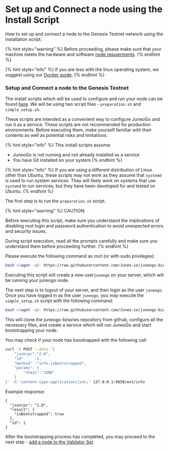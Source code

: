 # Set up and Connect a node using the Install Script

How to set up and connect a node to the Genesis Testnet network using the installation script.

{% hint style="warning" %}
Before proceeding, please make sure that your machine meets the hardware and software [node requierments](node-requirements.md).
{% endhint %}

{% hint style="info" %}
If you are less with the linux operating system, we suggest using our [Docker guide](set-up-and-connect-a-node-with-docker.md).
{% endhint %}

### Setup and Connect a node to the Genesis Testnet <a href="#run-an-avalanche-node" id="run-an-avalanche-node"></a>

The install scripts which will be used to configure and run your node can be found [here](https://github.com/Juneo-io/juneogo-binaries). We will be using two script files - `preparation.sh` and `simple_setup.sh`.

These scripts are intended as a convenient way to configure JuneoGo and run it as a service. These scripts are not recommended for production environments. Before executing them, make yourself familiar with their contents as well as potential risks and limitations.

{% hint style="info" %}
This install scripts assume:

* JuneoGo is not running and not already installed as a service
* You have Git installed on your system
{% endhint %}

{% hint style="info" %}
If you are using a different distribution of Linux other than Ubuntu, these scripts may not work as they assume that `systemd` is used to run system services. They will likely work on systems that use `systemd` to run services, but they have been developed for and tested on Ubuntu.
{% endhint %}

The first step is to run the `preparation.sh` script.&#x20;

{% hint style="warning" %}
CAUTION:

Before executing this script, make sure you understand the implications of disabling root login and password authentication to avoid unexpected errors and security issues.

During script execution, read all the prompts carefully and make sure you understand them before proceeding further.
{% endhint %}

Please execute the following command as root (or with sudo privileges):

```bash
bash <(wget -qO- https://raw.githubusercontent.com/Juneo-io/juneogo-binaries/main/preparation.sh)
```

Executing this script will create a new user`juneogo` on your server, which will be running your juneogo node.

The next step is to logout of your server, and then login as the user `juneogo`. Once you have logged in as the user `juneogo`, you may execute the `simple_setup.sh` script with the following command:

```bash
bash <(wget -qO- https://raw.githubusercontent.com/Juneo-io/juneogo-binaries/main/simple_setup.sh)
```

This will clone the juneogo-binaries repository from github, configure all the necessary files, and create a service which will run JuneoGo and start bootstrapping your node.

You may check if your node has boostrapped with the following call:

```sh
curl -X POST --data '{
    "jsonrpc":"2.0",
    "id"     :1,
    "method" :"info.isBootstrapped",
    "params": {
        "chain":"JUNE"
    }
}' -H 'content-type:application/json;' 127.0.0.1:9650/ext/info
```

Example response:

```
{
  "jsonrpc": "2.0",
  "result": {
    "isBootstrapped": true
  },
  "id": 1
}
```

After the bootstrapping process has completed, you may proceed to the next step - [add a node to the Validator Set](../validate/add-a-validator.md).

